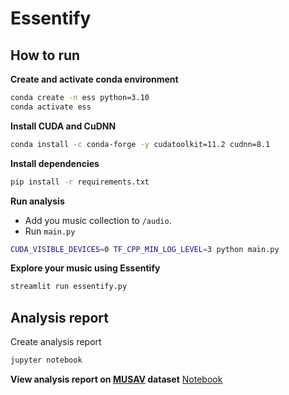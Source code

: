 # Essentify

## How to run

**Create and activate conda environment**

```bash
conda create -n ess python=3.10
conda activate ess
```

**Install CUDA and CuDNN**

```bash
conda install -c conda-forge -y cudatoolkit=11.2 cudnn=8.1
```

**Install dependencies**

```bash
pip install -r requirements.txt
```

**Run analysis**
- Add you music collection to `/audio`.
- Run `main.py`

```bash
CUDA_VISIBLE_DEVICES=0 TF_CPP_MIN_LOG_LEVEL=3 python main.py
```

**Explore your music using Essentify**

```bash
streamlit run essentify.py
```

## Analysis report
Create analysis report

```bash
jupyter notebook
```

**View analysis report on [MUSAV](https://repositori.upf.edu/items/ea4c4a4c-958f-4004-bdc2-e1f6ad7e6829) dataset**
[Notebook](https://github.com/enter-opy/essentify/blob/main/notebooks/analysis.ipynb)
